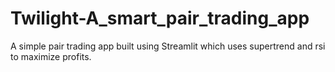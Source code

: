 # Twilight-A_smart_pair_trading_app

A simple pair trading app built using Streamlit which uses supertrend and rsi to maximize profits.
